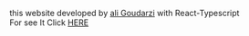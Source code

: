 this website developed by <a href="https://a-goodarzi.ir">
ali Goudarzi</a> with React-Typescript
<br />
For see It Click <a href="https://resume-builder.a-goodarzi.ir/" > HERE </a>
